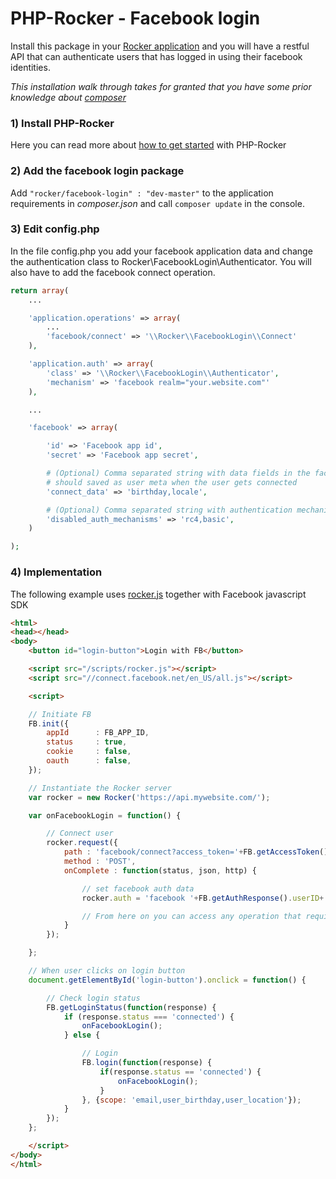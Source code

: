 
# PHP-Rocker - Facebook login

Install this package in your [Rocker application](https://github.com/victorjonsson/PHP-Rocker) and you will have a restful API that can authenticate users
that has logged in using their facebook identities.

*This installation walk through takes for granted that you have some prior knowledge about [composer](http://getcomposer.org)*

### 1) Install PHP-Rocker

Here you can read more about [how to get started](https://github.com/victorjonsson/PHP-Rocker#installation) with PHP-Rocker

### 2) Add the facebook login package

Add `"rocker/facebook-login" : "dev-master"` to the application requirements in *composer.json* and call `composer update` in
the console.

### 3) Edit config.php

In the file config.php you add your facebook application data and change the authentication class
to Rocker\\FacebookLogin\\Authenticator. You will also have to add the facebook connect operation.

```php
return array(
    ...

    'application.operations' => array(
        ...
        'facebook/connect' => '\\Rocker\\FacebookLogin\\Connect'
    ),

    'application.auth' => array(
        'class' => '\\Rocker\\FacebookLogin\\Authenticator',
        'mechanism' => 'facebook realm="your.website.com"'
    ),

    ...

    'facebook' => array(

        'id' => 'Facebook app id',
        'secret' => 'Facebook app secret',

        # (Optional) Comma separated string with data fields in the facebook response that
        # should saved as user meta when the user gets connected
        'connect_data' => 'birthday,locale',

        # (Optional) Comma separated string with authentication mechanisms that should be disabled
        'disabled_auth_mechanisms' => 'rc4,basic',
    )

);
```


### 4) Implementation

The following example uses [rocker.js](https://github.com/victorjonsson/rocker.js) together with Facebook
javascript SDK

```html
<html>
<head></head>
<body>
    <button id="login-button">Login with FB</button>

    <script src="/scripts/rocker.js"></script>
    <script src="//connect.facebook.net/en_US/all.js"></script>

    <script>

    // Initiate FB
    FB.init({
        appId      : FB_APP_ID,
        status     : true,
        cookie     : false,
        oauth      : false,
    });

    // Instantiate the Rocker server
    var rocker = new Rocker('https://api.mywebsite.com/');

    var onFacebookLogin = function() {

        // Connect user
        rocker.request({
            path : 'facebook/connect?access_token='+FB.getAccessToken(),
            method : 'POST',
            onComplete : function(status, json, http) {

                // set facebook auth data
                rocker.auth = 'facebook '+FB.getAuthResponse().userID+':'+FB.getAccessToken();

                // From here on you can access any operation that requires authentication
            }
        });

    };

    // When user clicks on login button
    document.getElementById('login-button').onclick = function() {

        // Check login status
        FB.getLoginStatus(function(response) {
            if (response.status === 'connected') {
                onFacebookLogin();
            } else {

                // Login
                FB.login(function(response) {
                    if(response.status == 'connected') {
                        onFacebookLogin();
                    }
                }, {scope: 'email,user_birthday,user_location'});
            }
        });
    };

    </script>
</body>
</html>
```